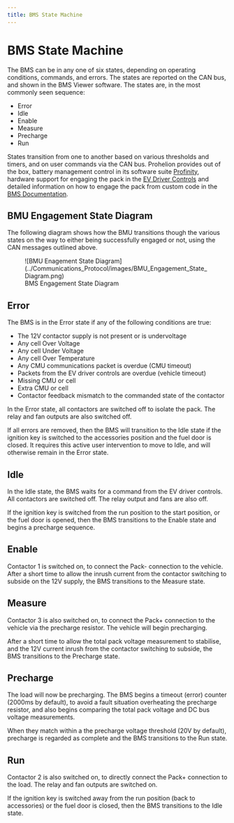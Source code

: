 ```yaml
---
title: BMS State Machine
---
```


# BMS State Machine

The BMS can be in any one of six states, depending on operating conditions, commands, and errors.  The states are reported on the CAN bus, and shown in the BMS Viewer software.  The states are, in the most commonly seen sequence: 

- Error 
- Idle 
- Enable 
- Measure 
- Precharge 
- Run 

States transition from one to another based on various thresholds and timers, and on user commands via the CAN bus.  Prohelion provides out of the box, battery management control in its software suite [Profinity](../../../Profinity/Profinity_Version2/Components/Battery_Management_Systems/index.md), hardware support for engaging the pack in the [EV Driver Controls](../../../Driver_Control/index.md) and detailed information on how to engage the pack from custom code in the [BMS Documentation](../Communications_Protocol/Incoming_CAN_Packets.md).

## BMU Engagement State Diagram 

The following diagram shows how the BMU transitions though the various states on the way to either being successfully engaged or not, using the CAN messages outlined above.

<figure markdown>
![BMU Enagement State Diagram](../Communications_Protocol/images/BMU_Engagement_State_Diagram.png)
<figcaption>BMS Engagement State Diagram</figcaption>
</figure>

## Error

The BMS is in the Error state if any of the following conditions are true: 

- The 12V contactor supply is not present or is undervoltage 
- Any cell Over Voltage 
- Any cell Under Voltage 
- Any cell Over Temperature 
- Any CMU communications packet is overdue (CMU timeout) 
- Packets from the EV driver controls are overdue (vehicle timeout)
- Missing CMU or cell 
- Extra CMU or cell 
- Contactor feedback mismatch to the commanded state of the contactor 

In the Error state, all contactors are switched off to isolate the pack.  The relay and fan outputs are also switched off. 

If all errors are removed, then the BMS will transition to the Idle state if the ignition key is switched to the accessories position and the fuel door is closed.  It requires this active user intervention to move to Idle, and will otherwise remain in the Error state. 

## Idle

In the Idle state, the BMS waits for a command from the EV driver controls.  All contactors are switched off.  The relay output and fans are also off. 

If the ignition key is switched from the run position to the start position, or the fuel door is opened, then the BMS transitions to the Enable state and begins a precharge sequence. 

## Enable

Contactor 1 is switched on, to connect the Pack- connection to the vehicle.  After a short time to allow the inrush current from the contactor switching to subside on the 12V supply, the BMS transitions to the Measure state. 

## Measure

Contactor 3 is also switched on, to connect the Pack+ connection to the vehicle via the precharge resistor.  The vehicle will begin precharging.   

After a short time to allow the total pack voltage measurement to stabilise, and the 12V current inrush from the contactor switching to subside, the BMS transitions to the Precharge state. 

## Precharge

The load will now be precharging.  The BMS begins a timeout (error) counter (2000ms by default), to avoid a fault situation overheating the precharge resistor, and also begins comparing the total pack voltage and DC bus voltage measurements.   

When they match within a the precharge voltage threshold (20V by default), precharge is regarded as complete and the BMS transitions to the Run state. 

## Run

Contactor 2 is also switched on, to directly connect the Pack+ connection to the load.  The relay and fan outputs are switched on.   

If the ignition key is switched away from the run position (back to accessories) or the fuel door is closed, then the BMS transitions to the Idle state. 